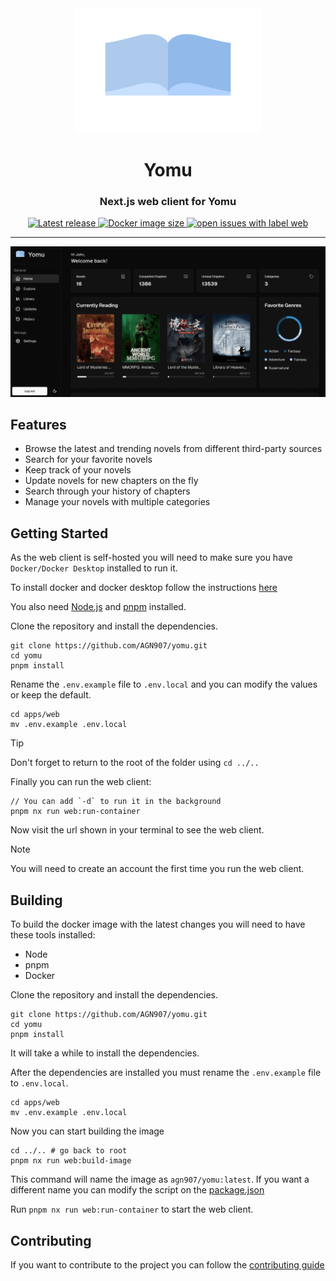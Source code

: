 <div align="center"><img src="public/logo.svg" width="300" height="200" />
<h1>Yomu</h1>
<h3>Next.js web client for Yomu</h3>
</div>
<div align="center">
    <a href="https://github.com/AGN907/Yomu/releases/latest">
      <img alt="Latest release" src="https://img.shields.io/github/v/release/AGN907/yomu?style=for-the-badge&logo=starship&color=C9CBFF&logoColor=D9E0EE&labelColor=302D41&include_prerelease&sort=semver" />
    </a>
    <a href="https://hub.docker.com/r/agn907/yomu">
    <img alt="Docker image size" src="https://img.shields.io/docker/image-size/agn907/yomu?style=for-the-badge&logo=docker&color=C9CBFF&logoColor=D9E0EE&labelColor=302D41" />
    </a>
    <a href="https://github.com/AGN907/yomu/issues?q=is%3Aopen+is%3Aissue+label%3Aweb">
<img alt="open issues with label web" src="https://img.shields.io/github/issues-search/agn907/yomu?query=is%3Aopen%20is%3Aissue%20label%3Aweb%20&style=for-the-badge&logo=bilibili&logoColor=D9E0EE&label=Issues&labelColor=302D41&color=C9CBFF">
</a>
    </div>

---

<div align="center">
<img src="../../screenshots/Yomu-Web.gif" alt="Yomu Web" width="600"  />
</div>

## Features

- Browse the latest and trending novels from different third-party sources
- Search for your favorite novels
- Keep track of your novels
- Update novels for new chapters on the fly
- Search through your history of chapters
- Manage your novels with multiple categories

## Getting Started

As the web client is self-hosted you will need to make sure you have `Docker/Docker Desktop` installed to run it.

To install docker and docker desktop follow the instructions [here](https://docs.docker.com/desktop/install/)

You also need [Node.js](https://nodejs.org/en/) and [pnpm](https://pnpm.io/) installed.

Clone the repository and install the dependencies.

```shell
git clone https://github.com/AGN907/yomu.git
cd yomu
pnpm install
```

Rename the `.env.example` file to `.env.local` and you can modify the values or keep the default.

```shell
cd apps/web
mv .env.example .env.local
```

> [!TIP]
> Don't forget to return to the root of the folder using `cd ../..`

Finally you can run the web client:

```shell
// You can add `-d` to run it in the background
pnpm nx run web:run-container
```

Now visit the url shown in your terminal to see the web client.

> [!NOTE]
> You will need to create an account the first time you run the web client.

## Building

To build the docker image with the latest changes you will need to have these tools installed:

- Node
- pnpm
- Docker

Clone the repository and install the dependencies.

```shell
git clone https://github.com/AGN907/yomu.git
cd yomu
pnpm install
```

It will take a while to install the dependencies.

After the dependencies are installed you must rename the `.env.example` file to `.env.local`.

```shell
cd apps/web
mv .env.example .env.local
```

Now you can start building the image

```shell
cd ../.. # go back to root
pnpm nx run web:build-image
```

This command will name the image as `agn907/yomu:latest`. If you want a different name you can modify the script on the [package.json](./package.json)

Run `pnpm nx run web:run-container` to start the web client.

## Contributing

If you want to contribute to the project you can follow the [contributing guide](./CONTRIBUTING.md)
